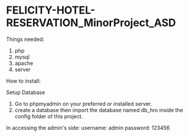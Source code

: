 # FELICITY-HOTEL-RESERVATION_MinorProject_ASD

Things needed:

1. php
2. mysql
3. apache
4. server


How to install:

Setup Database

1. Go to phpmyadmin on your preferred or installed server. 
2. create a database then import the database named db_hro inside the config folder of this project.

In accessing the admin's side:
username: admin
password: 123456

